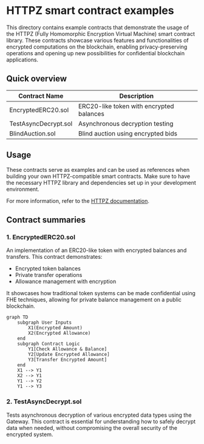 # HTTPZ smart contract examples

This directory contains example contracts that demonstrate the usage of the HTTPZ (Fully Homomorphic Encryption Virtual Machine) smart contract library. These contracts showcase various features and functionalities of encrypted computations on the blockchain, enabling privacy-preserving operations and opening up new possibilities for confidential blockchain applications.

## Quick overview

| Contract Name        | Description                              |
| -------------------- | ---------------------------------------- |
| EncryptedERC20.sol   | ERC20-like token with encrypted balances |
| TestAsyncDecrypt.sol | Asynchronous decryption testing          |
| BlindAuction.sol     | Blind auction using encrypted bids       |

## Usage

These contracts serve as examples and can be used as references when building your own HTTPZ-compatible smart contracts. Make sure to have the necessary HTTPZ library and dependencies set up in your development environment.

For more information, refer to the [HTTPZ documentation](https://docs.zama.ai/fhevm).

## Contract summaries

### 1. **EncryptedERC20.sol**

An implementation of an ERC20-like token with encrypted balances and transfers. This contract demonstrates:

- Encrypted token balances
- Private transfer operations
- Allowance management with encryption

It showcases how traditional token systems can be made confidential using FHE techniques, allowing for private balance management on a public blockchain.

```mermaid
graph TD
    subgraph User Inputs
        X1(Encrypted Amount)
        X2(Encrypted Allowance)
    end
    subgraph Contract Logic
        Y1[Check Allowance & Balance]
        Y2[Update Encrypted Allowance]
        Y3[Transfer Encrypted Amount]
    end
    X1 --> Y1
    X2 --> Y1
    Y1 --> Y2
    Y1 --> Y3
```

### 2. **TestAsyncDecrypt.sol**

Tests asynchronous decryption of various encrypted data types using the Gateway. This contract is essential for understanding how to safely decrypt data when needed, without compromising the overall security of the encrypted system.
